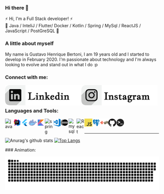 ### Hi there 👋

⚡ Hi, I'm a Full Stack developer! ⚡<br />
👾 Java / InteliJ / Flutter/ Docker / Kotlin / Spring / MySql / ReactJS / JavaScript / PostGreSQL 👾  

### A little about myself

My name is Gustavo Henrique Bertoni, I am 19 years old and I started to develop in February 2020.
I'm passionate about technology and I'm always looking to evolve and stand out in what I do :p

### Connect with me:

[<img align="left" alt="https://www.linkedin.com/in/gustavo-henrique-bertoni-marques-ba81751a1/" width="250px" src="https://github.com/Beertoni/Beertoni/blob/master/Linkedin.png" />](https://www.linkedin.com/in/gustavo-henrique-bertoni-marques-ba81751a1/)
[<img align="left" alt="https://www.instagram.com/beertoni_/?hl=pt-br" width="250px" src="https://github.com/Beertoni/Beertoni/blob/master/Instagram.png" />](https://www.instagram.com/beertoni_/?hl=pt-br)

<br />
<br />
<br />

### Languages and Tools:


<img align="left" alt="java" width="26px" src="https://img.icons8.com/color/48/000000/java-coffee-cup-logo.png" />
<img align="left" alt="intelij" width="26px" src="https://github.com/Beertoni/Beertoni/blob/master/icons8-intellij-idea.svg" />
<img align="left" alt="flutter" width="26px" src="https://github.com/Beertoni/Beertoni/blob/master/icons8-flutter.svg" />
<img align="left" alt="docker" width="26px" src="https://github.com/Beertoni/Beertoni/blob/master/icons8-docker.svg" />
<img align="left" alt="kotlin" width="26px" src="https://github.com/Beertoni/Beertoni/blob/master/icons8-kotlin.svg" />
<img align="left" alt="spring" width="26px" src="https://img.icons8.com/color/48/000000/spring-logo.png" />
<img align="left" alt="Visual Studio Code" width="26px" src="https://raw.githubusercontent.com/github/explore/80688e429a7d4ef2fca1e82350fe8e3517d3494d/topics/visual-studio-code/visual-studio-code.png" />
<img align="left" alt="eclipse" width="26px" src="https://github.com/Beertoni/Beertoni/blob/master/java-eclipse.png" />
<img align="left" alt="mysql" width="26px" src="https://img.icons8.com/ios-filled/50/000000/mysql-logo.png"/>
<img align="left" alt="React" width="26px" src="https://img.icons8.com/color/48/000000/react-native.png"/>
<img align="left" alt="JavaScript" width="26px" src="https://raw.githubusercontent.com/github/explore/80688e429a7d4ef2fca1e82350fe8e3517d3494d/topics/javascript/javascript.png" />
<img align="left" alt="postgre" width="26px" src="https://github.com/Beertoni/Beertoni/blob/master/icons8-postgresql.svg" />
<img align="left" alt="Git" width="26px" src="https://raw.githubusercontent.com/github/explore/80688e429a7d4ef2fca1e82350fe8e3517d3494d/topics/git/git.png" />
<img align="left" alt="GitHub" width="26px" src="https://raw.githubusercontent.com/github/explore/78df643247d429f6cc873026c0622819ad797942/topics/github/github.png" />

<img align="left" alt="Terminal" width="26px" src="https://raw.githubusercontent.com/github/explore/80688e429a7d4ef2fca1e82350fe8e3517d3494d/topics/terminal/terminal.png" />

<br />
<br />

---
![Anurag's github stats](https://github-readme-stats.vercel.app/api?username=Beertoni&show_icons=true&theme=dark)
[![Top Langs](https://github-readme-stats.vercel.app/api/top-langs/?username=Beertoni&layout=compact&show_icons=true&theme=dark)](https://github.com/Beertoni/github-readme-stats)

<div> 
	### Animation:

  ![Snake animation](https://github.com/Beertoni/snake/blob/main/github-contribution-grid-snake.svg)
 
</div>
